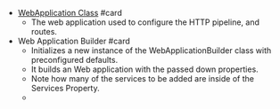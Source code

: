 - [WebApplication Class](https://learn.microsoft.com/en-us/dotnet/api/microsoft.aspnetcore.builder.webapplication?view=aspnetcore-8.0) #card
	- The web application used to configure the HTTP pipeline, and routes.
- Web Application Builder #card
	- Initializes a new instance of the WebApplicationBuilder class with preconfigured defaults.
	- It builds an Web application with the passed down properties.
	- Note how many of the services to be added are  inside of the Services Property.
	-